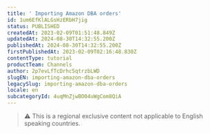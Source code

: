 ```yaml
---
title: ' Importing Amazon DBA orders'
id: 1um6EfKlALGsHzERbH7jig
status: PUBLISHED
createdAt: 2023-02-09T01:51:48.849Z
updatedAt: 2024-08-30T14:32:55.200Z
publishedAt: 2024-08-30T14:32:55.200Z
firstPublishedAt: 2023-02-09T02:16:48.830Z
contentType: tutorial
productTeam: Channels
author: 2p7evLfTcDrhc5qtrzbLWD
slugEN: importing-amazon-dba-orders
legacySlug: importing-amazon-dba-orders
locale: en
subcategoryId: 4uqMnZjwBO04uWgCom8QiA
---
```


> ⚠️ This is a regional exclusive content not applicable to English speaking countries.
